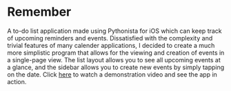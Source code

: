 # Remember
A to-do list application made using Pythonista for iOS which can keep track of upcoming reminders and events. Dissatisfied with the complexity and trivial features of many calender applications, I decided to create a much more simplistic program that allows for the viewing and creation of events in a single-page view. The list layout allows you to see all upcoming events at a glance, and the sidebar allows you to create new events by simply tapping on the date. Click [here](https://youtu.be/W2Ua6q78pWw) to watch a demonstration video and see the app in action.
